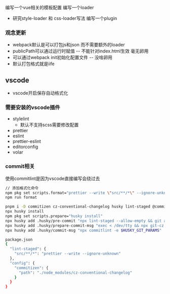编写一个vue相关的模板配置
编写一个loader

- 研究style-loader 和 css-loader写法
  编写一个plugin

### 观念更新

- webpack默认是可以打包js和json 而不需要额外的loader
- publicPath可以通过运行时赋值 -- 不能针对index.html生效 毫无卵用
- 可以通过webpack init初始化配置文件 -- 没啥卵用
- 默认打包格式就是iife

## vscode

- vscode开启保存自动格式化

### 需要安装的vscode插件

- stylelint
  - 默认不支持scss需要修改配置
- prettier
- eslint
- prettier-eslint
- editorconfig
- volar

### commit相关

使用commitlint是因为vscode直接编写会绕过去

```bash
// 添加格式化命令
npm pkg set scripts.format="prettier --write \"src/**/*\" --ignore-unknown"
npm run format

pnpm i -D commitizen cz-conventional-changelog husky lint-staged @commitlint/cli @commitlint/config-conventional
npx husky install
npm pkg set scripts.prepare="husky install"
npx husky add .husky/pre-commit "npx lint-staged --allow-empty && git add -A"
npx husky add .husky/prepare-commit-msg "exec < /dev/tty && npx git-cz --hook || true"
npx husky add .husky/commit-msg "npx commitlint -e $HUSKY_GIT_PARAMS"

package.json
{
  "lint-staged": {
    "src/**/*": "prettier --write --ignore-unknown"
  },
  "config": {
    "commitizen": {
      "path": "./node_modules/cz-conventional-changelog"
    }
  }
}
```

